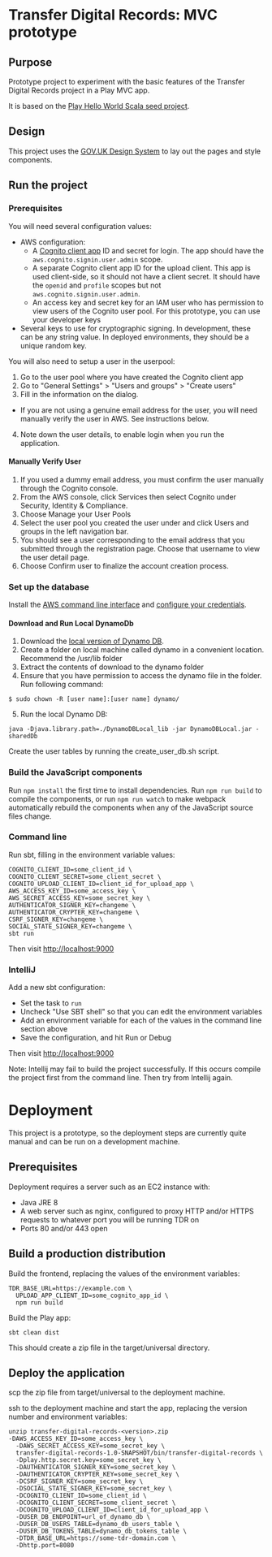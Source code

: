 # Transfer Digital Records: MVC prototype

## Purpose

Prototype project to experiment with the basic features of the Transfer Digital Records project in a Play MVC app.

It is based on the [Play Hello World Scala seed project][hello-world].

[hello-world]: https://github.com/playframework/play-samples/tree/2.7.x/play-scala-hello-world-tutorial

## Design

This project uses the [GOV.UK Design System][govuk-design] to lay out the pages and style components.

[govuk-design]: https://design-system.service.gov.uk/

## Run the project

### Prerequisites

You will need several configuration values:

- AWS configuration:
  - A [Cognito client app][cognito-app] ID and secret for login. The app should have the `aws.cognito.signin.user.admin`
    scope.
  - A separate Cognito client app ID for the upload client. This app is used client-side, so it should not have a client
    secret. It should have the `openid` and `profile` scopes but not `aws.cognito.signin.user.admin`.
  - An access key and secret key for an IAM user who has permission to view users of the Cognito user pool. For this
  prototype, you can use your developer keys
- Several keys to use for cryptographic signing. In development, these can be any string value. In deployed
  environments, they should be a unique random key.

[cognito-app]: https://docs.aws.amazon.com/cognito/latest/developerguide/user-pool-settings-client-apps.html

You will also need to setup a user in the userpool:
1. Go to the user pool where you have created the Cognito client app
2. Go to "General Settings" > "Users and groups" > "Create users"
3. Fill in the information on the dialog.
  * If you are not using a genuine email address for the user, you will need manually verify the user in AWS. See instructions below. 
4. Note down the user details, to enable login when you run the application.

#### Manually Verify User

1. If you used a dummy email address, you must confirm the user manually through the Cognito console.
2. From the AWS console, click Services then select Cognito under Security, Identity & Compliance.
3. Choose Manage your User Pools
4. Select the user pool you created the user under and click Users and groups in the left navigation bar.
5. You should see a user corresponding to the email address that you submitted through the registration page. Choose that username to view the user detail page.
6. Choose Confirm user to finalize the account creation process.

### Set up the database

Install the [AWS command line interface][aws-cli] and [configure your credentials][cli-config].

#### Download and Run Local DynamoDb

1. Download the [local version of Dynamo DB][localdb].
2. Create a folder on local machine called dynamo in a convenient location. Recommend the /usr/lib folder
3. Extract the contents of download to the dynamo folder
4. Ensure that you have permission to access the dynamo file in the folder. Run following command: 
```
$ sudo chown -R [user name]:[user name] dynamo/
```
5. Run the local Dynamo DB:

```
java -Djava.library.path=./DynamoDBLocal_lib -jar DynamoDBLocal.jar -sharedDb
```

Create the user tables by running the create_user_db.sh script.

[localdb]: https://docs.aws.amazon.com/amazondynamodb/latest/developerguide/DynamoDBLocal.DownloadingAndRunning.html
[aws-cli]: https://aws.amazon.com/cli/
[cli-config]: https://docs.aws.amazon.com/cli/latest/userguide/cli-configure-files.html

### Build the JavaScript components

Run `npm install` the first time to install dependencies.
Run `npm run build` to compile the components, or run `npm run watch` to make webpack automatically rebuild the
components when any of the JavaScript source files change.

### Command line

Run sbt, filling in the environment variable values:

```
COGNITO_CLIENT_ID=some_client_id \
COGNITO_CLIENT_SECRET=some_client_secret \
COGNITO_UPLOAD_CLIENT_ID=client_id_for_upload_app \
AWS_ACCESS_KEY_ID=some_access_key \
AWS_SECRET_ACCESS_KEY=some_secret_key \
AUTHENTICATOR_SIGNER_KEY=changeme \
AUTHENTICATOR_CRYPTER_KEY=changeme \
CSRF_SIGNER_KEY=changeme \
SOCIAL_STATE_SIGNER_KEY=changeme \
sbt run
```

Then visit <http://localhost:9000>

### IntelliJ

Add a new sbt configuration:

- Set the task to `run`
- Uncheck "Use SBT shell" so that you can edit the environment variables
- Add an environment variable for each of the values in the command line section above
- Save the configuration, and hit Run or Debug

Then visit <http://localhost:9000>

Note: Intellij may fail to build the project successfully. If this occurs compile the project first from the command line. Then try from Intellij again.

# Deployment

This project is a prototype, so the deployment steps are currently quite manual and can be run on a development machine.

## Prerequisites

Deployment requires a server such as an EC2 instance with:

- Java JRE 8
- A web server such as nginx, configured to proxy HTTP and/or HTTPS requests to whatever port you will be running TDR on 
- Ports 80 and/or 443 open

## Build a production distribution

Build the frontend, replacing the values of the environment variables:

```
TDR_BASE_URL=https://example.com \
  UPLOAD_APP_CLIENT_ID=some_cognito_app_id \
  npm run build
```

Build the Play app:

```
sbt clean dist
```

This should create a zip file in the target/universal directory.

## Deploy the application

scp the zip file from target/universal to the deployment machine.

ssh to the deployment machine and start the app, replacing the version number and environment variables:

```
unzip transfer-digital-records-<version>.zip
-DAWS_ACCESS_KEY_ID=some_access_key \
  -DAWS_SECRET_ACCESS_KEY=some_secret_key \
  transfer-digital-records-1.0-SNAPSHOT/bin/transfer-digital-records \
  -Dplay.http.secret.key=some_secret_key \
  -DAUTHENTICATOR_SIGNER_KEY=some_secret_key \
  -DAUTHENTICATOR_CRYPTER_KEY=some_secret_key \
  -DCSRF_SIGNER_KEY=some_secret_key \
  -DSOCIAL_STATE_SIGNER_KEY=some_secret_key \
  -DCOGNITO_CLIENT_ID=some_client_id \
  -DCOGNITO_CLIENT_SECRET=some_client_secret \
  -DCOGNITO_UPLOAD_CLIENT_ID=client_id_for_upload_app \
  -DUSER_DB_ENDPOINT=url_of_dynamo_db \
  -DUSER_DB_USERS_TABLE=dynamo_db_users_table \
  -DUSER_DB_TOKENS_TABLE=dynamo_db_tokens_table \
  -DTDR_BASE_URL=https://some-tdr-domain.com \
  -Dhttp.port=8080
```
